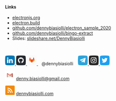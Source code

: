 #### Links

- [electronjs.org](https://www.electronjs.org/)
- [electron.build](https://www.electron.build/)
- [github.com/dennybiasiolli/electron_sample_2020](https://github.com/dennybiasiolli/electron_sample_2020)
- [github.com/dennybiasiolli/bingo-extract](https://github.com/dennybiasiolli/bingo-extract)
- Slides: [slideshare.net/DennyBiasiolli](https://www.slideshare.net/DennyBiasiolli/)

<br>
<br>

<a href="https://www.linkedin.com/in/dennybiasiolli/" target="_blank">
    <img src="slides/images/linkedin.png" title="LinkedIn" />
</a>
<a href="https://github.com/dennybiasiolli" target="_blank">
    <img src="slides/images/github.png" title="GitHub" />
</a>
<a href="https://gitlab.com/dennybiasiolli" target="_blank">
    <img src="slides/images/gitlab.png" title="GitLab" />
</a>
&nbsp;&nbsp;&nbsp;@dennybiasiolli&nbsp;&nbsp;&nbsp;
<a href="https://t.me/dennybiasiolli" target="_blank">
    <img src="slides/images/telegram.png" title="Telegram" />
</a>
<a href="https://www.instagram.com/dennybiasiolli/" target="_blank">
    <img src="slides/images/instagram.png" title="Instagram" />
</a>
<a href="https://twitter.com/DennyBiasiolli" target="_blank">
    <img src="slides/images/twitter.png" title="Twitter" />
</a>

![Mail](slides/images/mail.png) <a href="mailto:denny.biasiolli@gmail.com" target="_blank">denny.biasiolli@gmail.com</a>

![Website](slides/images/feed.png) <a href="http://dennybiasiolli.com" target="_blank">dennybiasiolli.com</a>


<aside class="notes">
</aside>
